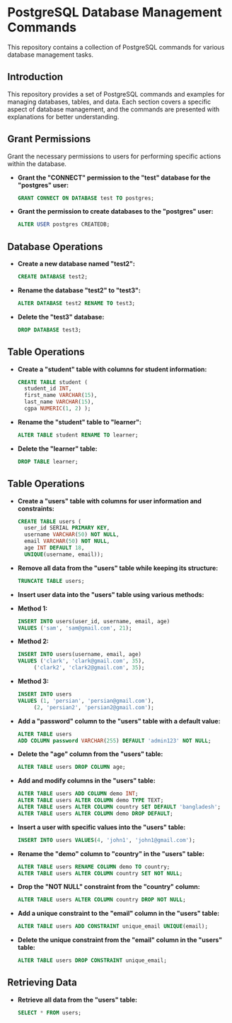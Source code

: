 # PostgreSQL Database Management Commands

This repository contains a collection of PostgreSQL commands for various database management tasks.

## Introduction

This repository provides a set of PostgreSQL commands and examples for managing databases, tables, and data. Each section covers a specific aspect of database management, and the commands are presented with explanations for better understanding.

## Grant Permissions

Grant the necessary permissions to users for performing specific actions within the database.

- **Grant the "CONNECT" permission to the "test" database for the "postgres" user:**
  ```sql
  GRANT CONNECT ON DATABASE test TO postgres;

- **Grant the permission to create databases to the "postgres" user:**
  ```sql
  ALTER USER postgres CREATEDB;

## Database Operations

- **Create a new database named "test2":**
  ```sql
  CREATE DATABASE test2;

- **Rename the database "test2" to "test3":**
  ```sql
  ALTER DATABASE test2 RENAME TO test3;

- **Delete the "test3" database:**
  ```sql
  DROP DATABASE test3;

## Table Operations

- **Create a "student" table with columns for student information:**
  ```sql
  CREATE TABLE student (
    student_id INT,
    first_name VARCHAR(15),
    last_name VARCHAR(15),
    cgpa NUMERIC(1, 2) );

- **Rename the "student" table to "learner":**
  ```sql
  ALTER TABLE student RENAME TO learner;

- **Delete the "learner" table:**
  ```sql
  DROP TABLE learner;

## Table Operations

- **Create a "users" table with columns for user information and constraints:**
  ```sql
  CREATE TABLE users (
    user_id SERIAL PRIMARY KEY,
    username VARCHAR(50) NOT NULL,
    email VARCHAR(50) NOT NULL,
    age INT DEFAULT 18,
    UNIQUE(username, email));

- **Remove all data from the "users" table while keeping its structure:**
  ```sql
  TRUNCATE TABLE users;

- **Insert user data into the "users" table using various methods:**

- **Method 1:**
  ```sql
  INSERT INTO users(user_id, username, email, age)
  VALUES ('sam', 'sam@gmail.com', 21);

- **Method 2:**
  ```sql
  INSERT INTO users(username, email, age)
  VALUES ('clark', 'clark@gmail.com', 35),
       ('clark2', 'clark2@gmail.com', 35);

- **Method 3:**
  ```sql
  INSERT INTO users
  VALUES (1, 'persian', 'persian@gmail.com'),
       (2, 'persian2', 'persian2@gmail.com');

- **Add a "password" column to the "users" table with a default value:**
  ```sql
  ALTER TABLE users
  ADD COLUMN password VARCHAR(255) DEFAULT 'admin123' NOT NULL;

- **Delete the "age" column from the "users" table:**
  ```sql
  ALTER TABLE users DROP COLUMN age;

- **Add and modify columns in the "users" table:**
  ```sql
  ALTER TABLE users ADD COLUMN demo INT;
  ALTER TABLE users ALTER COLUMN demo TYPE TEXT;
  ALTER TABLE users ALTER COLUMN country SET DEFAULT 'bangladesh';
  ALTER TABLE users ALTER COLUMN demo DROP DEFAULT;

- **Insert a user with specific values into the "users" table:**
  ```sql
  INSERT INTO users VALUES(4, 'john1', 'john1@gmail.com');

- **Rename the "demo" column to "country" in the "users" table:**
  ```sql
  ALTER TABLE users RENAME COLUMN demo TO country;
  ALTER TABLE users ALTER COLUMN country SET NOT NULL;

- **Drop the "NOT NULL" constraint from the "country" column:**
  ```sql
  ALTER TABLE users ALTER COLUMN country DROP NOT NULL;

- **Add a unique constraint to the "email" column in the "users" table:**
  ```sql
  ALTER TABLE users ADD CONSTRAINT unique_email UNIQUE(email);

- **Delete the unique constraint from the "email" column in the "users" table:**
  ```sql
  ALTER TABLE users DROP CONSTRAINT unique_email;

## Retrieving Data

- **Retrieve all data from the "users" table:**
  ```sql
  SELECT * FROM users;
